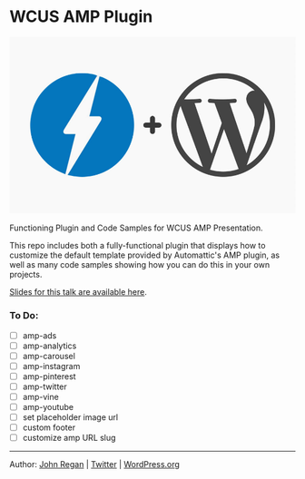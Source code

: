 # WCUS AMP Plugin

<img src="/img/amp-and-wp-header.jpg" />

Functioning Plugin and Code Samples for WCUS AMP Presentation.

This repo includes both a fully-functional plugin that displays how to customize the default template provided by Automattic's AMP plugin, as well as many code samples showing how you can do this in your own projects.

[Slides for this talk are available here](http://bit.ly/WCUS-AMP).

### To Do:
- [ ] amp-ads
- [ ] amp-analytics
- [ ] amp-carousel
- [ ] amp-instagram
- [ ] amp-pinterest
- [ ] amp-twitter
- [ ] amp-vine
- [ ] amp-youtube
- [ ] set placeholder image url
- [ ] custom footer
- [ ] customize amp URL slug

---
Author: [John Regan](http://johnregan3.com) | [Twitter](http://twitter.com/johnregan3) | [WordPress.org](https://profiles.wordpress.org/johnregan3)
